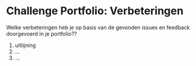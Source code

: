 # Challenge Portfolio: Verbeteringen

Welke verbeteringen heb je op basis van de gevonden issues en feedback doorgevoerd in je portfolio??

1. uitlijning
2. ...
3. ...